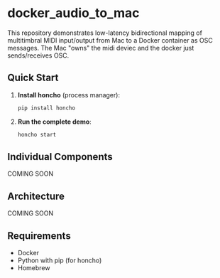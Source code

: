 # docker_audio_to_mac

This repository demonstrates low-latency bidirectional mapping of multitimbral MIDI input/output from Mac to a Docker container as OSC messages.
The Mac "owns" the midi deviec and the docker just sends/receives OSC.

## Quick Start

1. **Install honcho** (process manager):
   ```bash
   pip install honcho
   ```

2. **Run the complete demo**:
   ```bash
   honcho start
   ```

## Individual Components

COMING SOON

## Architecture

COMING SOON

## Requirements

- Docker
- Python with pip (for honcho)
- Homebrew
